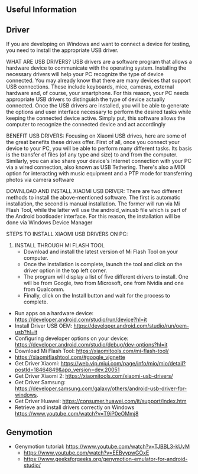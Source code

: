 ## Useful Information

## Driver
If you are developing on Windows and want to connect a device for testing, you need to install the appropriate USB driver.

WHAT ARE USB DRIVERS?
USB drivers are a software program that allows a hardware device to communicate with the operating system. Installing the necessary drivers will help your PC recognize the type of device connected. 
You may already know that there are many devices that support USB connections. These include keyboards, mice, cameras, external hardware and, of course, your smartphone.
For this reason, your PC needs appropriate USB drivers to distinguish the type of device actually connected. Once the USB drivers are installed, you will be able to generate the options and user interface 
necessary to perform the desired tasks while keeping the connected device active. Simply put, this software allows the computer to recognize the connected device and act accordingly


BENEFIT USB DRIVERS:
Focusing on Xiaomi USB drives, here are some of the great benefits these drives offer. First of all, once you connect your device to your PC, you will be able to perform many different tasks. 
Its basis is the transfer of files (of any type and size) to and from the computer. Similarly, you can also share your device's Internet connection with your PC via a wired connection, also known as USB Tethering. 
There's also a MIDI option for interacting with music equipment and a PTP mode for transferring photos via camera software


DOWNLOAD AND INSTALL XIAOMI USB DRIVER:
There are two different methods to install the above-mentioned software. The first is automatic installation, the second is manual installation. 
The former will run via Mi Flash Tool, while the latter will use the android_winusb file which is part of the Android bootloader interface. For this reason, the installation will be done via Windows Device Manager


STEPS TO INSTALL XIAOMI USB DRIVERS ON PC:
1. INSTALL THROUGH MI FLASH TOOL
   - Download and install the latest version of Mi Flash Tool on your computer.
   - Once the installation is complete, launch the tool and click on the driver option in the top left corner.
   - The program will display a list of five different drivers to install. One will be from Google, two from Microsoft, one from Nvidia and one from Qualcomm.
   - Finally, click on the Install button and wait for the process to complete.



- Run apps on a hardware device: https://developer.android.com/studio/run/device?hl=it
- Install Driver USB OEM: https://developer.android.com/studio/run/oem-usb?hl=it
- Configuring developer options on your device: https://developer.android.com/studio/debug/dev-options?hl=it
- Download Mi Flash Tool: https://xiaomitools.com/mi-flash-tool/
- https://xiaomiflashtool.com/#google_vignette
- Get Driver Xiaomi: https://web.vip.miui.com/page/info/mio/mio/detail?postId=18464849&app_version=dev.20051
- Get Driver Xiaomi 2: https://xiaomitools.com/xiaomi-usb-drivers/
- Get Driver Samsung: https://developer.samsung.com/galaxy/others/android-usb-driver-for-windows.
- Get Driver Huawei: https://consumer.huawei.com/it/support/index.htm
- Retrieve and install drivers correctly on Windows https://www.youtube.com/watch?v=T9iP0eOMmj8


## Genymotion
- Genymotion tutorial: https://www.youtube.com/watch?v=TJBBL3-kUvM
  - https://www.youtube.com/watch?v=EEByypwGOxE
  - https://www.geeksforgeeks.org/genymotion-emulator-for-android-studio/
